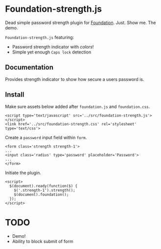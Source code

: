 # Foundation-strength.js

Dead simple password strength plugin for [Foundation](http://foundation.zurb.com/).
Just. Show me. The demo.

`Foundation-strength.js` featuring:
- Password strength indicator with *colors*!
- Simple yet enough `Caps lock` detection

## Documentation

Provides strength indicator to show how secure a users password is.

## Install

Make sure assets below added after `foundation.js`  and `foundation.css`.

```
<script type='text/javascript' src='../src/foundation-strength.js'></script>
<link href='../src/foundation-strength.css' rel='stylesheet' type='text/css'>
```

Create a `password` input field within `form`.

```
<form class='strength strength-1'>
...
<input class='radius' type='password' placeholder='Password'>
...
</form>
```

Initiate the plugin.

```
<script>
  $(document).ready(function($) {
    $('.strength-1').strength();
    $(document).foundation();
  });
</script>
```

# TODO

- Demo!
- Ability to block submit of form
